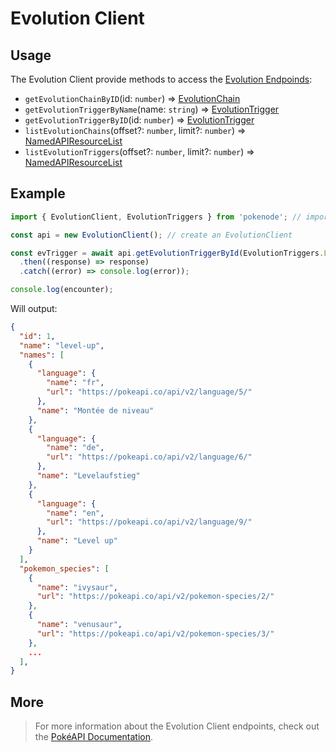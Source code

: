 # Evolution Client

## Usage

The Evolution Client provide methods to access the [Evolution Endpoinds](https://pokeapi.co/docs/v2#evolution-section):

- `getEvolutionChainByID`(id: `number`) => [EvolutionChain](typings/evolution-typings?id=evolution-chain)
- `getEvolutionTriggerByName`(name: `string`) => [EvolutionTrigger](typings/evolution-typings?id=evolution-trigger)
- `getEvolutionTriggerByID`(id: `number`) => [EvolutionTrigger](typings/evolution-typings?id=evolution-trigger)
- `listEvolutionChains`(offset?: `number`, limit?: `number`) => [NamedAPIResourceList](typings/common-typings?id=named-api-resource-list)
- `listEvolutionTriggers`(offset?: `number`, limit?: `number`) => [NamedAPIResourceList](typings/common-typings?id=named-api-resource-list)

## Example

```js
import { EvolutionClient, EvolutionTriggers } from 'pokenode'; // import the EvolutionClient (EvolutionTriggers enum is fully optional)

const api = new EvolutionClient(); // create an EvolutionClient

const evTrigger = await api.getEvolutionTriggerById(EvolutionTriggers.LEVEL_UP) // using method getEvolutionTriggerById()
  .then((response) => response)
  .catch((error) => console.log(error));

console.log(encounter);
```

Will output:

```json
{
  "id": 1,
  "name": "level-up",
  "names": [
    {
      "language": {
        "name": "fr",
        "url": "https://pokeapi.co/api/v2/language/5/"
      },
      "name": "Montée de niveau"
    },
    {
      "language": {
        "name": "de",
        "url": "https://pokeapi.co/api/v2/language/6/"
      },
      "name": "Levelaufstieg"
    },
    {
      "language": {
        "name": "en",
        "url": "https://pokeapi.co/api/v2/language/9/"
      },
      "name": "Level up"
    }
  ],
  "pokemon_species": [
    {
      "name": "ivysaur",
      "url": "https://pokeapi.co/api/v2/pokemon-species/2/"
    },
    {
      "name": "venusaur",
      "url": "https://pokeapi.co/api/v2/pokemon-species/3/"
    },
    ...
  ],
}  
```

## More

> For more information about the Evolution Client endpoints, check out the [PokéAPI Documentation](https://pokeapi.co/docs/v2#evolution-section).
